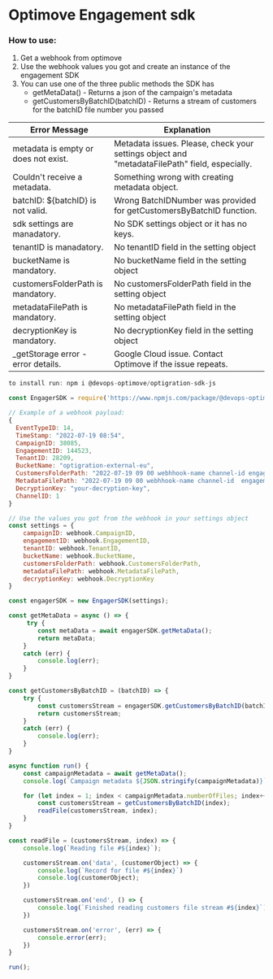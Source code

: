 # Optimove Engagement sdk

### How to use:

1. Get a webhook from optimove
2. Use the webhook values you got and create an instance of the engagement SDK
3. You can use one of the three public methods the SDK has
    * getMetaData() - Returns a json of the campaign's metadata
    * getCustomersByBatchID(batchID) - Returns a stream of customers for the batchID file number you passed


| Error Message | Explanation |
| --- | --- |
| metadata is empty or does not exist. | Metadata issues. Please, check your settings object and "metadataFilePath" field, especially. |
| Couldn't receive a metadata.| Something wrong with creating metadata object. |
| batchID: ${batchID} is not valid. | Wrong BatchIDNumber was provided for getCustomersByBatchID function. |
| sdk settings are manadatory.| No SDK settings object or it has no keys. |
| tenantID is manadatory.| No tenantID field in the setting object |
| bucketName is mandatory.| No bucketName field in the setting object |
| customersFolderPath is mandatory.| No customersFolderPath field in the setting object |
| metadataFilePath is mandatory.| No metadataFilePath field in the setting object |
| decryptionKey is mandatory.| No decryptionKey field in the setting object |
| _getStorage error - error details. | Google Cloud issue. Contact Optimove if the issue repeats. |


```javascript
to install run: npm i @devops-optimove/optigration-sdk-js

const EngagerSDK = require('https://www.npmjs.com/package/@devops-optimove/optigration-sdk-js')

// Example of a webhook payload:
{
  EventTypeID: 14,
  TimeStamp: "2022-07-19 08:54",
  CampaignID: 38085,
  EngagementID: 144523,
  TenantID: 28209,
  BucketName: "optigration-external-eu",
  CustomersFolderPath: "2022-07-19 09 00 webhhook-name channel-id engagement-id/customers",
  MetadataFilePath: "2022-07-19 09 00 webhhook-name channel-id  engagement-id/metadata_engagement-id",
  DecryptionKey: "your-decryption-key",
  ChannelID: 1
}

// Use the values you got from the webhook in your settings object
const settings = {    
    campaignID: webhook.CampaignID,
    engagementID: webhook.EngagementID,
    tenantID: webhook.TenantID,
    bucketName: webhook.BucketName,            
    customersFolderPath: webhook.CustomersFolderPath,
    metadataFilePath: webhook.MetadataFilePath,
    decryptionKey: webhook.DecryptionKey
}

const engagerSDK = new EngagerSDK(settings);

const getMetaData = async () => {
     try {
        const metaData = await engagerSDK.getMetaData();
        return metaData;
    }
    catch (err) {
        console.log(err);
    }
}

const getCustomersByBatchID = (batchID) => {
    try {        
        const customersStream = engagerSDK.getCustomersByBatchID(batchID);
        return customersStream;
    }
    catch (err) {
        console.log(err);
    }
}

async function run() {
    const campaignMetadata = await getMetaData();
    console.log(`Campaign metadata ${JSON.stringify(campaignMetadata)}`)

    for (let index = 1; index < campaignMetadata.numberOfFiles; index++) {
        const customersStream = getCustomersByBatchID(index);
        readFile(customersStream, index);
    }
}

const readFile = (customersStream, index) => {
    console.log(`Reading file #${index}`);

    customersStream.on('data', (customerObject) => {
        console.log(`Record for file #${index}`)
        console.log(customerObject);
    })

    customersStream.on('end', () => {
        console.log(`Finished reading customers file stream #${index}`);        
    }) 

    customersStream.on('error', (err) => {
        console.error(err);        
    }) 
}

run();
```
